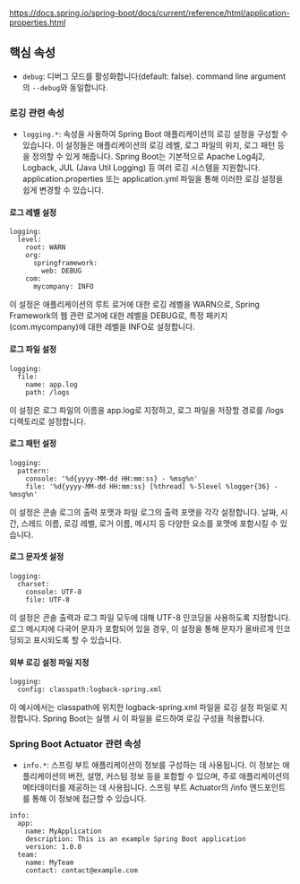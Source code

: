 https://docs.spring.io/spring-boot/docs/current/reference/html/application-properties.html
## 핵심 속성
- `debug`: 디버그 모드를 활성화합니다(default: false). command line argument의 `--debug`와 동일합니다.

### 로깅 관련 속성
- `logging.*`: 속성을 사용하여 Spring Boot 애플리케이션의 로깅 설정을 구성할 수 있습니다. 이 설정들은 애플리케이션의 로깅 레벨, 로그 파일의 위치, 로그 패턴 등을 정의할 수 있게 해줍니다. Spring Boot는 기본적으로 Apache Log4j2, Logback, JUL (Java Util Logging) 등 여러 로깅 시스템을 지원합니다. application.properties 또는 application.yml 파일을 통해 이러한 로깅 설정을 쉽게 변경할 수 있습니다.
#### 로그 레벨 설정
```
logging:
  level:
    root: WARN
    org:
      springframework:
        web: DEBUG
    com:
      mycompany: INFO
```
이 설정은 애플리케이션의 루트 로거에 대한 로깅 레벨을 WARN으로, Spring Framework의 웹 관련 로거에 대한 레벨을 DEBUG로, 특정 패키지(com.mycompany)에 대한 레벨을 INFO로 설정합니다.
#### 로그 파일 설정
```
logging:
  file:
    name: app.log
    path: /logs
```
이 설정은 로그 파일의 이름을 app.log로 지정하고, 로그 파일을 저장할 경로를 /logs 디렉토리로 설정합니다.
#### 로그 패턴 설정
```
logging:
  pattern:
    console: '%d{yyyy-MM-dd HH:mm:ss} - %msg%n'
    file: '%d{yyyy-MM-dd HH:mm:ss} [%thread] %-5level %logger{36} - %msg%n'
```
이 설정은 콘솔 로그의 출력 포맷과 파일 로그의 출력 포맷을 각각 설정합니다. 날짜, 시간, 스레드 이름, 로깅 레벨, 로거 이름, 메시지 등 다양한 요소를 포맷에 포함시킬 수 있습니다.
#### 로그 문자셋 설정
```
logging:
  charset:
    console: UTF-8
    file: UTF-8
```
이 설정은 콘솔 출력과 로그 파일 모두에 대해 UTF-8 인코딩을 사용하도록 지정합니다. 로그 메시지에 다국어 문자가 포함되어 있을 경우, 이 설정을 통해 문자가 올바르게 인코딩되고 표시되도록 할 수 있습니다.
#### 외부 로깅 설정 파일 지정
```
logging:
  config: classpath:logback-spring.xml
```
이 예시에서는 classpath에 위치한 logback-spring.xml 파일을 로깅 설정 파일로 지정합니다. Spring Boot는 실행 시 이 파일을 로드하여 로깅 구성을 적용합니다.

### Spring Boot Actuator 관련 속성
- `info.*`: 스프링 부트 애플리케이션의 정보를 구성하는 데 사용됩니다. 이 정보는 애플리케이션의 버전, 설명, 커스텀 정보 등을 포함할 수 있으며, 주로 애플리케이션의 메타데이터를 제공하는 데 사용됩니다. 스프링 부트 Actuator의 /info 엔드포인트를 통해 이 정보에 접근할 수 있습니다.
```
info:
  app:
    name: MyApplication
    description: This is an example Spring Boot application
    version: 1.0.0
  team:
    name: MyTeam
    contact: contact@example.com
```

